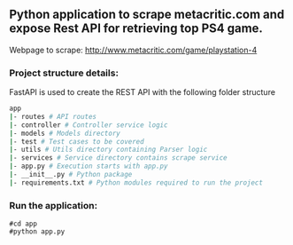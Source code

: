 ## Python application to scrape metacritic.com and expose Rest API for retrieving top PS4 game.

Webpage to scrape:  http://www.metacritic.com/game/playstation-4

### Project structure details:

FastAPI is used to create the REST API with the following folder structure

```bash
app
|- routes # API routes 
|- controller # Controller service logic
|- models # Models directory
|- test # Test cases to be covered
|- utils # Utils directory containing Parser logic
|- services # Service directory contains scrape service
|- app.py # Execution starts with app.py
|- __init__.py # Python package
|- requirements.txt # Python modules required to run the project
```

### Run the application:

```commandline
#cd app
#python app.py
```
